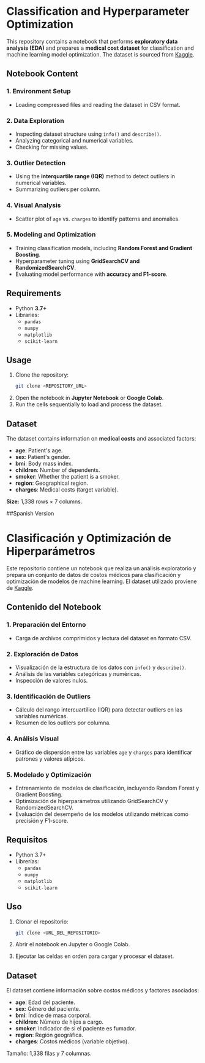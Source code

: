 # **Classification and Hyperparameter Optimization**  

This repository contains a notebook that performs **exploratory data analysis (EDA)** and prepares a **medical cost dataset** for classification and machine learning model optimization. The dataset is sourced from [Kaggle](https://www.kaggle.com/datasets/mirichoi0218/insurance).  

## **Notebook Content**  

### **1. Environment Setup**  
- Loading compressed files and reading the dataset in CSV format.  

### **2. Data Exploration**  
- Inspecting dataset structure using `info()` and `describe()`.  
- Analyzing categorical and numerical variables.  
- Checking for missing values.  

### **3. Outlier Detection**  
- Using the **interquartile range (IQR)** method to detect outliers in numerical variables.  
- Summarizing outliers per column.  

### **4. Visual Analysis**  
- Scatter plot of `age` vs. `charges` to identify patterns and anomalies.  

### **5. Modeling and Optimization**  
- Training classification models, including **Random Forest and Gradient Boosting**.  
- Hyperparameter tuning using **GridSearchCV and RandomizedSearchCV**.  
- Evaluating model performance with **accuracy and F1-score**.  

## **Requirements**  

- Python **3.7+**  
- Libraries:  
  - `pandas`  
  - `numpy`  
  - `matplotlib`  
  - `scikit-learn`  

## **Usage**  

1. Clone the repository:  
   ```bash
   git clone <REPOSITORY_URL>
   ```  
2. Open the notebook in **Jupyter Notebook** or **Google Colab**.  
3. Run the cells sequentially to load and process the dataset.  

## **Dataset**  

The dataset contains information on **medical costs** and associated factors:  
- **age**: Patient's age.  
- **sex**: Patient's gender.  
- **bmi**: Body mass index.  
- **children**: Number of dependents.  
- **smoker**: Whether the patient is a smoker.  
- **region**: Geographical region.  
- **charges**: Medical costs (target variable).  

**Size:** 1,338 rows × 7 columns.  

##Spanish Version

# Clasificación y Optimización de Hiperparámetros

Este repositorio contiene un notebook que realiza un análisis exploratorio y prepara un conjunto de datos de costos médicos para clasificación y optimización de modelos de machine learning. El dataset utilizado proviene de [Kaggle](https://www.kaggle.com/datasets/mirichoi0218/insurance).

## Contenido del Notebook

### 1. Preparación del Entorno
- Carga de archivos comprimidos y lectura del dataset en formato CSV.

### 2. Exploración de Datos
- Visualización de la estructura de los datos con `info()` y `describe()`.
- Análisis de las variables categóricas y numéricas.
- Inspección de valores nulos.

### 3. Identificación de Outliers
- Cálculo del rango intercuartílico (IQR) para detectar outliers en las variables numéricas.
- Resumen de los outliers por columna.

### 4. Análisis Visual
- Gráfico de dispersión entre las variables `age` y `charges` para identificar patrones y valores atípicos.

### 5. Modelado y Optimización
- Entrenamiento de modelos de clasificación, incluyendo Random Forest y Gradient Boosting.
- Optimización de hiperparámetros utilizando GridSearchCV y RandomizedSearchCV.
- Evaluación del desempeño de los modelos utilizando métricas como precisión y F1-score.

## Requisitos

- Python 3.7+
- Librerías:
  - `pandas`
  - `numpy`
  - `matplotlib`
  - `scikit-learn`

## Uso

1. Clonar el repositorio:
   ```bash
   git clone <URL_DEL_REPOSITORIO>
   ```

2. Abrir el notebook en Jupyter o Google Colab.

3. Ejecutar las celdas en orden para cargar y procesar el dataset.

## Dataset

El dataset contiene información sobre costos médicos y factores asociados:
- **age**: Edad del paciente.
- **sex**: Género del paciente.
- **bmi**: Índice de masa corporal.
- **children**: Número de hijos a cargo.
- **smoker**: Indicador de si el paciente es fumador.
- **region**: Región geográfica.
- **charges**: Costos médicos (variable objetivo).

Tamaño: 1,338 filas y 7 columnas.
